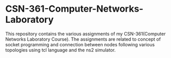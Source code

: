 # CSN-361-Computer-Networks-Laboratory

This repository contains the various assignments of my CSN-361(Computer Networks Laboratory Course).
The assignments are related to concept of socket programming and connection between nodes following various topologies using tcl language and the ns2 simulator.
